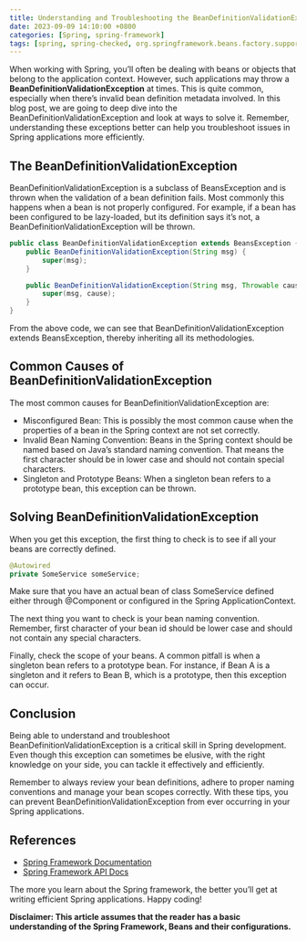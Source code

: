 ```yaml
---
title: Understanding and Troubleshooting the BeanDefinitionValidationException in Spring
date: 2023-09-09 14:10:00 +0800
categories: [Spring, spring-framework]
tags: [spring, spring-checked, org.springframework.beans.factory.support]
---
```


When working with Spring, you’ll often be dealing with beans or objects that belong to the application context. However, such applications may throw a **BeanDefinitionValidationException** at times. This is quite common, especially when there’s invalid bean definition metadata involved. In this blog post, we are going to deep dive into the BeanDefinitionValidationException and look at ways to solve it. Remember, understanding these exceptions better can help you troubleshoot issues in Spring applications more efficiently.

## The BeanDefinitionValidationException

BeanDefinitionValidationException is a subclass of BeansException and is thrown when the validation of a bean definition fails. Most commonly this happens when a bean is not properly configured. For example, if a bean has been configured to be lazy-loaded, but its definition says it’s not, a BeanDefinitionValidationException will be thrown.

```java
public class BeanDefinitionValidationException extends BeansException {
    public BeanDefinitionValidationException(String msg) {
        super(msg);
    }

    public BeanDefinitionValidationException(String msg, Throwable cause) {
        super(msg, cause);
    }
}
```
From the above code, we can see that BeanDefinitionValidationException extends BeansException, thereby inheriting all its methodologies.

## Common Causes of BeanDefinitionValidationException

The most common causes for BeanDefinitionValidationException are:

- Misconfigured Bean: This is possibly the most common cause when the properties of a bean in the Spring context are not set correctly.
- Invalid Bean Naming Convention: Beans in the Spring context should be named based on Java’s standard naming convention. That means the first character should be in lower case and should not contain special characters.
- Singleton and Prototype Beans: When a singleton bean refers to a prototype bean, this exception can be thrown.

## Solving BeanDefinitionValidationException

When you get this exception, the first thing to check is to see if all your beans are correctly defined.

```java
@Autowired
private SomeService someService;
```
Make sure that you have an actual bean of class SomeService defined either through @Component or configured in the Spring ApplicationContext.

The next thing you want to check is your bean naming convention. Remember, first character of your bean id should be lower case and should not contain any special characters.

Finally, check the scope of your beans. A common pitfall is when a singleton bean refers to a prototype bean. For instance, if Bean A is a singleton and it refers to Bean B, which is a prototype, then this exception can occur.

## Conclusion

Being able to understand and troubleshoot BeanDefinitionValidationException is a critical skill in Spring development. Even though this exception can sometimes be elusive, with the right knowledge on your side, you can tackle it effectively and efficiently.

Remember to always review your bean definitions, adhere to proper naming conventions and manage your bean scopes correctly. With these tips, you can prevent BeanDefinitionValidationException from ever occurring in your Spring applications.

## References

- [Spring Framework Documentation](https://spring.io/docs)
- [Spring Framework API Docs](https://docs.spring.io/spring-framework/docs/current/javadoc-api/)

The more you learn about the Spring framework, the better you’ll get at writing efficient Spring applications. Happy coding!

**Disclaimer: This article assumes that the reader has a basic understanding of the Spring Framework, Beans and their configurations.**

